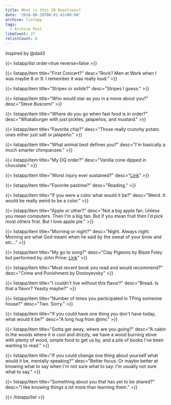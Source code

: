 ```yaml
---
title: What is this 20 Questions?
date: '2016-08-29T06:01:41+00:00'
archive: listapp
tags: 
  - Archive Post
likeCount: 27
relistCount: 6
---
```


Inspired by @dad3

<!--more-->

{{< listapp/list order=true reverse=false >}}

   {{< listapp/item title="First Concert?"
      desc="Rock? Men at Work when I was maybe 8 or 9. I remember it was really loud." >}}

   {{< listapp/item title="Stripes or solids?"
      desc="Stripes I guess." >}}

   {{< listapp/item title="Who would star as you in a move about you?"
      desc="Steve Buscemi" >}}

   {{< listapp/item title="Where do you go when fast food is in order?"
      desc="Whataburger with just pickles, jalapeños, and mustard." >}}

   {{< listapp/item title="Favorite chip?"
      desc="Those really crunchy potato ones either just salt or jalapeño." >}}

   {{< listapp/item title="What animal best defines you?"
      desc="I'm basically a much smarter chimpanzee." >}}

   {{< listapp/item title="My DQ order?"
      desc="Vanilla cone dipped in chocolate." >}}

   {{< listapp/item title="Worst injury ever sustained?"
      desc="[Link](https://en.m.wikipedia.org/wiki/Osteochondritis_dissecans)" >}}

   {{< listapp/item title="Favorite pastime?"
      desc="Reading." >}}

   {{< listapp/item title="If you were a color what would it be?"
      desc="Weird. It would be really weird to be a color." >}}

   {{< listapp/item title="Apple or other?"
      desc="Not a big apple fan. Unless you mean computers. Then I'm a big fan. But if you mean fruit then I'd pick most others first. But I love apple pie." >}}

   {{< listapp/item title="Morning or night?"
      desc="Night. Always night. Morning are what God meant when he said by the sweat of your brow and etc..." >}}

   {{< listapp/item title="My go to song?"
      desc="Clay Pigeons by Blaze Foley but performed by John Prine: [Link](https://youtu.be/20Rucu7uNwc)" >}}

   {{< listapp/item title="Most recent book you read and would recommend?"
      desc="Crime and Punishment by Dostoyevsky" >}}

   {{< listapp/item title="I couldn't live without this flavor?"
      desc="Bread. Is that a flavor? Yeasty maybe?" >}}

   {{< listapp/item title="Number of times you participated in TPing someone house?"
      desc="Two. Sorry." >}}

   {{< listapp/item title="If you could have one thing you don't have today, what would it be?"
      desc="A long hug from @imc" >}}

   {{< listapp/item title="Gotta get away, where are you going?"
      desc="A cabin in the woods where it is cool and drizzly, we have a wood burning stove with plenty of wood, simple food to get us by, and a pile of books I've been wanting to read." >}}

   {{< listapp/item title="If you could change one thing about yourself what would it be, mentally speaking?"
      desc="Better focus. Or maybe better at knowing what to say when I'm not sure what to say. I'm usually not sure what to say." >}}

   {{< listapp/item title="Something about you that has yet to be shared?"
      desc="I like knowing things a lot more than learning them." >}}

{{< /listapp/list >}}
